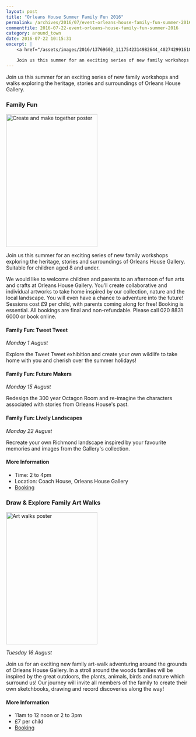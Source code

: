 ```yaml
---
layout: post
title: "Orleans House Summer Family Fun 2016"
permalink: /archives/2016/07/event-orleans-house-family-fun-summer-2016.html
commentfile: 2016-07-22-event-orleans-house-family-fun-summer-2016
category: around_town
date: 2016-07-22 10:15:31
excerpt: |
    <a href="/assets/images/2016/13769602_1117542314982644_4027429916185081174_n.jpg" title="See larger version of - Create and make together poster"><img src="/assets/images/2016/13769602_1117542314982644_4027429916185081174_n_thumb.jpg" width="150" height="218" alt="Create and make together poster" class="photo right" /></a>

    Join us this summer for an exciting series of new family workshops and walks exploring the heritage, stories and surroundings of Orleans House Gallery.
---
```


Join us this summer for an exciting series of new family workshops and walks exploring the heritage, stories and surroundings of Orleans House Gallery.

### Family Fun

<a href="/assets/images/2016/13769602_1117542314982644_4027429916185081174_n.jpg" title="See larger version of - Create and make together poster"><img src="/assets/images/2016/13769602_1117542314982644_4027429916185081174_n_thumb.jpg" width="250" height="363" alt="Create and make together poster" class="photo right" /></a>

Join us this summer for an exciting series of new family workshops exploring the heritage, stories and surroundings of Orleans House Gallery. Suitable for children aged 8 and under.

We would like to welcome children and parents to an afternoon of fun arts and crafts at Orleans House Gallery. You’ll create collaborative and individual artworks to take home inspired by our collection, nature and the local landscape. You will even have a chance to adventure into the future!
Sessions cost £9 per child, with parents coming along for free! Booking is essential. All bookings are final and non-refundable. Please call 020 8831 6000 or book online.

#### Family Fun: Tweet Tweet

*Monday 1 August*

Explore the Tweet Tweet exhibition and create your own wildlife to take home with you and cherish over the summer holidays!

#### Family Fun: Future Makers

*Monday 15 August*

Redesign the 300 year Octagon Room and re-imagine the characters associated with stories from Orleans House's past.

#### Family Fun: Lively Landscapes

*Monday 22 August*

Recreate your own Richmond landscape inspired by your favourite memories and images from the Gallery's collection.

#### More Information

-   Time: 2 to 4pm
-   Location: Coach House, Orleans House Gallery
-   [Booking](http://www.richmond.gov.uk/home/services/arts/orleans_house_gallery/education_at_orleans_house_gallery/art_clubs_and_holiday_activities/holiday_activities.htm)

### Draw & Explore Family Art Walks

<a href="/assets/images/2016/13754384_1117542224982653_1093654053347733804_n.jpg" title="See larger version of - Art walks poster"><img src="/assets/images/2016/13754384_1117542224982653_1093654053347733804_n_thumb.jpg" width="250" height="361" alt="Art walks poster" class="photo right" /></a>

*Tuesday 16 August*

Join us for an exciting new family art-walk adventuring around the grounds of Orleans House Gallery. In a stroll around the woods families will be inspired by the great outdoors, the plants, animals, birds and nature which surround us!
Our journey will invite all members of the family to create their own sketchbooks, drawing and record discoveries along the way!

#### More Information

-   11am to 12 noon or 2 to 3pm
-   £7 per child
-   [Booking](http://www.richmond.gov.uk/home/services/arts/orleans_house_gallery/education_at_orleans_house_gallery/art_clubs_and_holiday_activities/holiday_activities.htm)
